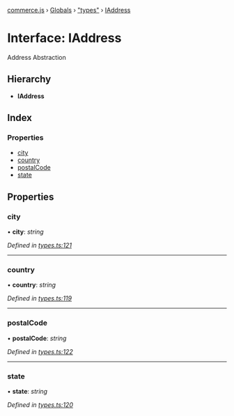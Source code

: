 [commerce.js](../README.md) › [Globals](../globals.md) › ["types"](../modules/_types_.md) › [IAddress](_types_.iaddress.md)

# Interface: IAddress

Address Abstraction

## Hierarchy

* **IAddress**

## Index

### Properties

* [city](_types_.iaddress.md#city)
* [country](_types_.iaddress.md#country)
* [postalCode](_types_.iaddress.md#postalcode)
* [state](_types_.iaddress.md#state)

## Properties

###  city

• **city**: *string*

*Defined in [types.ts:121](https://github.com/shopjs/commerce.js/blob/2ed3fd9/src/types.ts#L121)*

___

###  country

• **country**: *string*

*Defined in [types.ts:119](https://github.com/shopjs/commerce.js/blob/2ed3fd9/src/types.ts#L119)*

___

###  postalCode

• **postalCode**: *string*

*Defined in [types.ts:122](https://github.com/shopjs/commerce.js/blob/2ed3fd9/src/types.ts#L122)*

___

###  state

• **state**: *string*

*Defined in [types.ts:120](https://github.com/shopjs/commerce.js/blob/2ed3fd9/src/types.ts#L120)*
